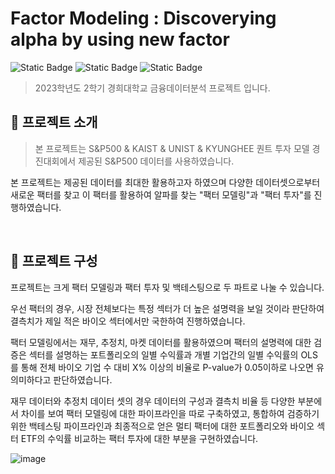 # Factor Modeling : Discoverying alpha by using new factor

![Static Badge](https://img.shields.io/badge/project-KHU-<color>)
![Static Badge](https://img.shields.io/badge/version-1.0.0-informational)
![Static Badge](https://img.shields.io/badge/python-3.9|3.10-lightblue)

> 2023학년도 2학기 경희대학교 금융데이터분석 프로젝트 입니다.

## 🚀 프로젝트 소개

> 본 프로젝트는 S&P500 & KAIST & UNIST & KYUNGHEE 퀀트 투자 모델 경진대회에서 제공된 S&P500 데이터를 사용하였습니다.

본 프로젝트는 제공된 데이터를 최대한 활용하고자 하였으며 다양한 데이터셋으로부터 새로운 팩터를 찾고 이 팩터를 활용하여
알파를 찾는 "팩터 모델링"과 "팩터 투자"를 진행하였습니다. 

<br/>

## 📌 프로젝트 구성

프로젝트는 크게 팩터 모델링과 팩터 투자 및 백테스팅으로 두 파트로 나눌 수 있습니다.

우선 팩터의 경우, 시장 전체보다는 특정 섹터가 더 높은 설명력을 보일 것이라 판단하여 결측치가 제일 적은 바이오 섹터에서만 국한하여 진행하였습니다.

팩터 모델링에서는 재무, 추정치, 마켓 데이터를 활용하였으며 팩터의 설명력에 대한 검증은 섹터를 설명하는 포트폴리오의 일별 수익률과 
개별 기업간의 일별 수익률의 OLS를 통해 전체 바이오 기업 수 대비 X% 이상의 비율로 P-value가 0.05이하로 나오면 유의미하다고 판단하였습니다. 

재무 데이터와 추정치 데이터 셋의 경우 데이터의 구성과 결측치 비율 등 다양한 부분에서 차이를 보여 팩터 모델링에 대한 파이프라인을 따로 구축하였고, 
통합하여 검증하기 위한 백테스팅 파이프라인과 최종적으로 얻은 멀티 팩터에 대한 포트폴리오와 바이오 섹터 ETF의 수익률 비교하는 팩터 투자에 대한 부분을 구현하였습니다.

![image](https://github.com/khuda-4th/KHUDA_FN_Factor_Modeling/assets/59081655/31ee9d40-b4f0-4404-9255-2f77a984e764)

